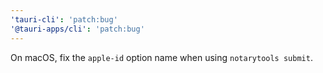 ```yaml
---
'tauri-cli': 'patch:bug'
'@tauri-apps/cli': 'patch:bug'
---
```


On macOS, fix the `apple-id` option name when using `notarytools submit`.